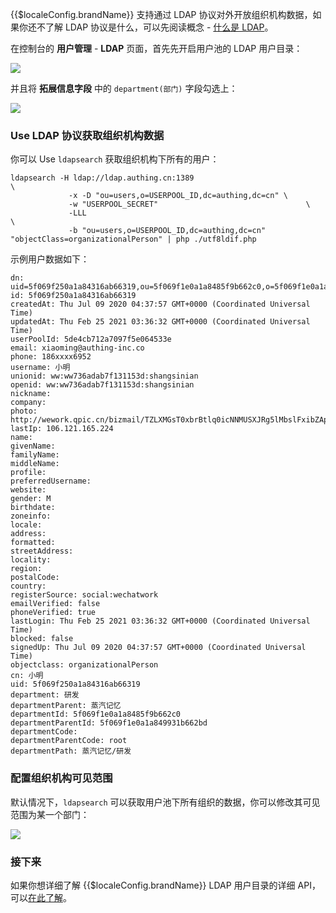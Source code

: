 <IntegrationDetailCard title="Use  LDAP 协议开放组织机构数据（可选）">

{{$localeConfig.brandName}} 支持通过 LDAP 协议对外开放组织机构数据，如果你还不了解 LDAP 协议是什么，可以先阅读概念 - [什么是 LDAP](/concepts/ldap.md)。

在控制台的 **用户管理** - **LDAP** 页面，首先先开启用户池的 LDAP 用户目录：

![](~@imagesZhCn/guides/org/Xnip2021-02-25_14-54-20.png)

并且将 **拓展信息字段** 中的 `department(部门)` 字段勾选上：

![](~@imagesZhCn/guides/org/Xnip2021-02-25_14-53-35.png)

### Use LDAP 协议获取组织机构数据

你可以 Use `ldapsearch` 获取组织机构下所有的用户：

```
ldapsearch -H ldap://ldap.authing.cn:1389 						   	  \
			 -x -D "ou=users,o=USERPOOL_ID,dc=authing,dc=cn" \
			 -w "USERPOOL_SECRET"  							 	  \
			 -LLL 													   	  \
			 -b "ou=users,o=USERPOOL_ID,dc=authing,dc=cn" "objectClass=organizationalPerson" | php ./utf8ldif.php
```

示例用户数据如下：

```
dn: uid=5f069f250a1a84316ab66319,ou=5f069f1e0a1a8485f9b662c0,o=5f069f1e0a1a849931b662bd,ou=users,o=5de4cb712a7097f5e064533e,dc=authing,dc=cn
id: 5f069f250a1a84316ab66319
createdAt: Thu Jul 09 2020 04:37:57 GMT+0000 (Coordinated Universal Time)
updatedAt: Thu Feb 25 2021 03:36:32 GMT+0000 (Coordinated Universal Time)
userPoolId: 5de4cb712a7097f5e064533e
email: xiaoming@authing-inc.co
phone: 186xxxx6952
username: 小明
unionid: ww:ww736adab7f131153d:shangsinian
openid: ww:ww736adab7f131153d:shangsinian
nickname:
company:
photo: http://wework.qpic.cn/bizmail/TZLXMGsT0xbrBtlq0icNNMUSXJRg5lMbslFxibZApC8O2A9ibXibbRVeBg/0
lastIp: 106.121.165.224
name:
givenName:
familyName:
middleName:
profile:
preferredUsername:
website:
gender: M
birthdate:
zoneinfo:
locale:
address:
formatted:
streetAddress:
locality:
region:
postalCode:
country:
registerSource: social:wechatwork
emailVerified: false
phoneVerified: true
lastLogin: Thu Feb 25 2021 03:36:32 GMT+0000 (Coordinated Universal Time)
blocked: false
signedUp: Thu Jul 09 2020 04:37:57 GMT+0000 (Coordinated Universal Time)
objectclass: organizationalPerson
cn: 小明
uid: 5f069f250a1a84316ab66319
department: 研发
departmentParent: 蒸汽记忆
departmentId: 5f069f1e0a1a8485f9b662c0
departmentParentId: 5f069f1e0a1a849931b662bd
departmentCode:
departmentParentCode: root
departmentPath: 蒸汽记忆/研发
```

### 配置组织机构可见范围

默认情况下，`ldapsearch` 可以获取用户池下所有组织的数据，你可以修改其可见范围为某一个部门：

![](~@imagesZhCn/guides/org/Xnip2021-02-25_15-07-47.png)

### 接下来

如果你想详细了解 {{$localeConfig.brandName}} LDAP 用户目录的详细 API，可以[在此了解](/guides/users/ldap-user-directory.md)。

</IntegrationDetailCard>
